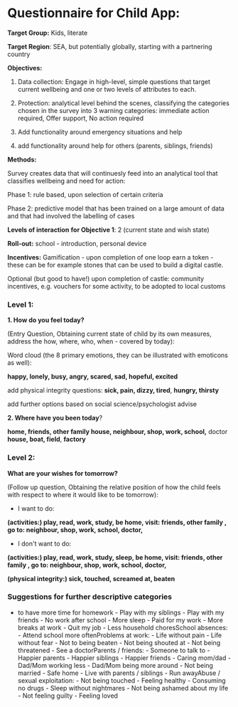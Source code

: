 # Questionnaire for Child App:

**Target Group:** Kids, literate

**Target Region**: SEA, but potentially globally, starting with a partnering country 

**Objectives:** 

1. Data collection: Engage in high-level, simple questions that target current wellbeing and one or two levels of attributes to each. 

2. Protection: analytical level behind the scenes, classifying the categories chosen in the survey into 3 warning categories: immediate action required, Offer support, No action required 
3. Add functionality around emergency situations and help
4. add functionality around help for others (parents, siblings, friends)

**Methods:**

Survey creates data that will continuesly feed into an analytical tool that classifies wellbeing and need for action:

Phase 1: rule based, upon selection of certain criteria 

Phase 2: predictive model that has been trained on a large amount of data and that had involved the labelling of cases 

**Levels of interaction** **for Objective 1**: 2 (current state and wish state)

**Roll-out:** school - introduction, personal device

**Incentives:** Gamification - upon completion of one loop earn a token - these can be for example stones that can be used to build a digital castle. 

Optional (but good to have!) upon completion of castle: community incentives, e.g. vouchers for some activity,  to be adopted to local customs



### Level 1: 

**1. How do you feel today?**

(Entry Question, Obtaining current state of child by its own measures, address the how, where, who, when - covered by today):

Word cloud (the 8 primary emotions, they can be illustrated with emoticons as well): 

**happy, lonely, busy, angry, scared, sad, hopeful, excited**

add physical integrity questions: **sick, pain, dizzy, tired**, **hungry, thirsty**

add further options based on social science/psychologist advise

**2. Where have you been today**?

**home, friends, other family house, neighbour, shop, work, school,** doctor
**house, boat, field**, **factory**



### Level 2: 

**What are your wishes for tomorrow?**

 (Follow up question, Obtaining the relative position of how the child feels with respect to where it would like to be tomorrow):

- I want to do: 

**(activities:) play, read, work, study, be home, visit: friends, other family , go to: neighbour, shop, work, school, doctor,**



- I don't want to do:

**(activities:) play, read, work, study, sleep, be home, visit: friends, other family , go to: neighbour, shop, work, school, doctor,**

**(physical integrity:) sick, touched, screamed at, beaten**



### Suggestions for further descriptive categories

- to have more time for homework
\- Play with my siblings
\- Play with my friends
\- No work after school
\- More sleep
\- Paid for my work
\- More breaks at work
\- Quit my job
\- Less household choresSchool absences:
\- Attend school more oftenProblems at work:
\- Life without pain
\- Life without fear
\- Not to being beaten
\- Not being shouted at
\- Not being threatened
\- See a doctorParents / friends:
\- Someone to talk to
\- Happier parents
\- Happier siblings
\- Happier friends
\- Caring mom/dad
\- Dad/Mom working less
\- Dad/Mom being more around
\- Not being married
\- Safe home
\- Live with parents / siblings
\- Run awayAbuse / sexual exploitation:
\- Not being touched
\- Feeling healthy
\- Consuming no drugs
\- Sleep without nightmares
\- Not being ashamed about my life
\- Not feeling guilty
\- Feeling loved